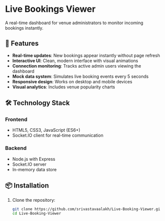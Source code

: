 # Live Bookings Viewer

A real-time dashboard for venue administrators to monitor incoming bookings instantly.

## 🚀 Features

- **Real-time updates**: New bookings appear instantly without page refresh
- **Interactive UI**: Clean, modern interface with visual animations
- **Connection monitoring**: Tracks active admin users viewing the dashboard
- **Mock data system**: Simulates live booking events every 5 seconds
- **Responsive design**: Works on desktop and mobile devices
- **Visual analytics**: Includes venue popularity charts

## 🛠️ Technology Stack

### Frontend
- HTML5, CSS3, JavaScript (ES6+)
- Socket.IO client for real-time communication

### Backend
- Node.js with Express
- Socket.IO server
- In-memory data store

## 📦 Installation

1. Clone the repository:
   ```bash
   git clone https://github.com/srivastavaalakh/Live-Booking-Viewer.git
   cd Live-Booking-Viewer

